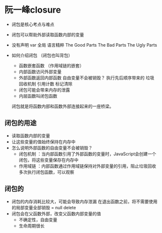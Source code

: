 # 阮一峰closure

- 闭包是核心考点与难点
- 闭包可以帮助外部读取函数内部的变量
- 没有声明 var 全局
  语言精粹 The Good Parts  The Bad Parts  The Ugly Parts
- 如何介绍闭包 （闭包也叫背包）
  - 函数嵌套函数 （作用域链的嵌套）
  - 内部函数访问外部变量
  - 外部函数返回内部函数
    自由变量不会被销毁？ 
    执行先后顺序带来的
    垃圾回收机制 引用计数 标记清除
  - 闭包可能会带来内存的泄露
  - 内层函数叫闭包函数

   闭包就是将函数内部和函数外部连接起来的一座桥梁。

## 闭包的用途
 - 读取函数内部的变量
 - 让这些变量的值始终保持在内存中
 - 怎么说明外部函数的自由变量不会被销毁？
   - 闭包机制 ：当内部函数引用了外部函数的变量时，JavaScript会创建一个闭包，将这些变量保存在内存中
   - 作用域链 ：内部函数通过作用域链保持对外部变量的引用，阻止垃圾回收
   多次执行闭包函数，可以观察
## 闭包的
 - 闭包的内存消耗比较大，可能会导致内存泄漏
   在退出函数之前，将不需要使用的局部变量全部销毁
    = null  delete
 - 闭包会在父函数外部，改变父函数内部变量的值
   - 不确定性，自由变量
   - 生命周期很长